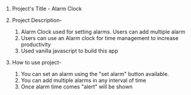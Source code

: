 
1. Project's Title - Alarm Clock

2. Project Description-
	1. Alarm Clock used for setting alarms. Users can add multiple alarm
	2. Users can use an Alarm clock for time management to increase productivity
	3. Used vanilla javascript to build this app

3. How to use project-
	1. You can set an alarm using the "set alarm" button available.
	2. You can add multiple alarms in any interval of time
	3. Once alarm time comes "alert" will be shown
